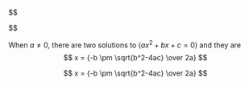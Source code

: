 $$

$$



When $a \ne 0$, there are two solutions to $(ax^2 + bx + c = 0)$ and they are 
$$ x = {-b \pm \sqrt{b^2-4ac} \over 2a} $$


$$
x = {-b \pm \sqrt{b^2-4ac} \over 2a}
$$
